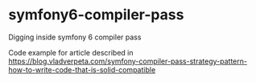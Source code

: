 # symfony6-compiler-pass
Digging inside symfony 6 compiler pass

Code example for article described in https://blog.vladverpeta.com/symfony-compiler-pass-strategy-pattern-how-to-write-code-that-is-solid-compatible

